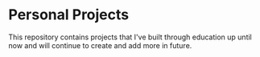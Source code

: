 <h1>Personal Projects</h1>
This repository contains projects that I've built through education up until now and will continue to create and add more in future.
